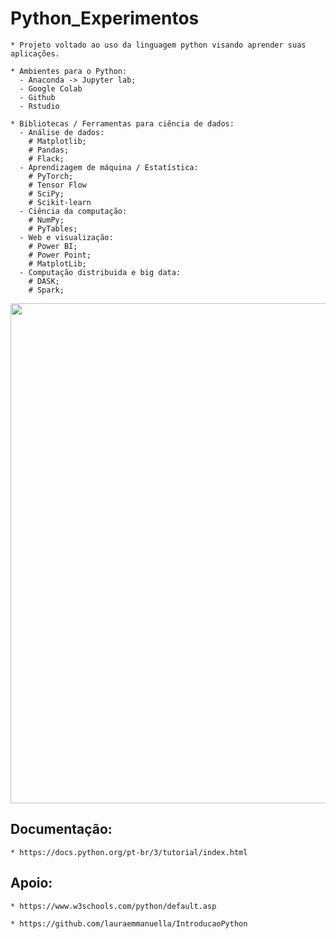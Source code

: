 # Python_Experimentos
    * Projeto voltado ao uso da linguagem python visando aprender suas aplicações.
    
    * Ambientes para o Python:
      - Anaconda -> Jupyter lab;
      - Google Colab
      - Github
      - Rstudio
      
    * Bibliotecas / Ferramentas para ciência de dados:
      - Análise de dados:
        # Matplotlib;
        # Pandas;
        # Flack;
      - Aprendizagem de máquina / Estatística:
        # PyTorch;
        # Tensor Flow
        # SciPy;
        # Scikit-learn
      - Ciência da computação:
        # NumPy;
        # PyTables;
      - Web e visualização:
        # Power BI;
        # Power Point;
        # MatplotLib;
      - Computação distribuida e big data:
        # DASK;
        # Spark;
  <div align="center">
      <img src="https://github.com/Gus-1003/Python_Experimentos/blob/main/PythonTools.jfif" width="800" height="800">
  </div>

## Documentação: 
    * https://docs.python.org/pt-br/3/tutorial/index.html

## Apoio: 
    * https://www.w3schools.com/python/default.asp
    
    * https://github.com/lauraemmanuella/IntroducaoPython

